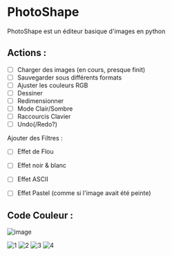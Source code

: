 # PhotoShape 
PhotoShape est un éditeur basique d'images en python


## Actions :
- [ ] Charger des images (en cours, presque finit)
- [ ] Sauvegarder sous différents formats
- [ ] Ajuster les couleurs RGB
- [ ] Dessiner
- [ ] Redimensionner
- [ ] Mode Clair/Sombre
- [ ] Raccourcis Clavier
- [ ] Undo(/Redo?)

Ajouter des Filtres :

- [ ] Effet de Flou
- [ ] Effet noir & blanc
- [ ] Effet ASCII
- [ ] Effet Pastel (comme si l'image avait été peinte)


## Code Couleur :
![image](https://user-images.githubusercontent.com/70155662/113019877-543d1f80-9182-11eb-948c-4d63c32aaf90.png)
 
![1](https://img.shields.io/badge/1.%20-%23022c43-%23022c43?style=for-the-badge) ![2](https://img.shields.io/badge/2.-%23053f5e-%23053f5e?style=for-the-badge) ![3](https://img.shields.io/badge/3.-%23115173-%23115173?style=for-the-badge) ![4](https://img.shields.io/badge/4.-%23ffd700-%23ffd700?style=for-the-badge)
